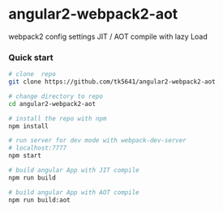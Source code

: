 # angular2-webpack2-aot
webpack2 config settings JIT / AOT compile with lazy Load

### Quick start
```bash
# clone  repo
git clone https://github.com/tk5641/angular2-webpack2-aot

# change directory to repo
cd angular2-webpack2-aot

# install the repo with npm
npm install

# run server for dev mode with webpack-dev-server
# localhost:7777
npm start

# build angular App with JIT compile
npm run build

# build angular App with AOT compile
npm run build:aot